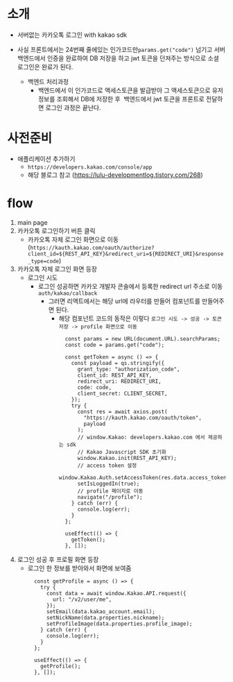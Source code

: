 # 소개
- 서버없는 카카오톡 로그인 with kakao sdk

- 사실 프론트에서는 24번째 줄에있는 인가코드만`params.get("code")` 넘기고 서버 백엔드에서 인증을 완료하여 DB 저장을 하고 jwt 토큰을 던져주는 방식으로 소셜 로그인은 완료가 된다.
  - 백엔드 처리과정
    - 백엔드에서 이 인가코드로 액세스토큰을 발급받아 그 액세스토큰으로 유저정보를 조회해서 DB에 저장한 후  백엔드에서 jwt 토큰을 프론트로 전달하면 로그인 과정은 끝난다. 


# 사전준비
- 애플리케이션 추가하기
   - `https://developers.kakao.com/console/app`
   - 해당 블로그 참고 (https://lulu-developmentlog.tistory.com/268)


# flow
1. main page
2. 카카오톡 로그인하기 버튼 클릭
   - 카카오톡 자체 로그인 화면으로 이동 (`https://kauth.kakao.com/oauth/authorize?client_id=${REST_API_KEY}&redirect_uri=${REDIRECT_URI}&response_type=code`)
3. 카카오톡 자체 로그인 화면 등장
   - 로그인 시도
       - 로그인 성공하면 카카오 개발자 콘솔에서 등록한 redirect url 주소로 이동 `auth/kakao/callback` 
         - 그러면 리액트에서는 해당 url에 라우터를 만들어 컴포넌트를 만들어주면 된다.
           - 해당 컴포넌트 코드의 동작은 이렇다 `로그인 시도 -> 성공 -> 토큰 저장 -> profile 화면으로 이동`
              ```
                const params = new URL(document.URL).searchParams;
                const code = params.get("code");
              
                const getToken = async () => {
                  const payload = qs.stringify({
                    grant_type: "authorization_code",
                    client_id: REST_API_KEY,
                    redirect_uri: REDIRECT_URI,
                    code: code,
                    client_secret: CLIENT_SECRET,
                  });
                  try {
                    const res = await axios.post(
                      "https://kauth.kakao.com/oauth/token",
                      payload
                    );
                    // window.Kakao: developers.kakao.com 에서 제공하는 sdk
                    // Kakao Javascript SDK 초기화
                    window.Kakao.init(REST_API_KEY);
                    // access token 설정
                    window.Kakao.Auth.setAccessToken(res.data.access_token);
                    setIsLoggedIn(true);
                    // profile 페이지로 이동
                    navigate("/profile");
                  } catch (err) {
                    console.log(err);
                  }
                };
              
                useEffect(() => {
                  getToken();
                }, []);
              
              ```
4. 로그인 성공 후 프로필 화면 등장
    - 로그인 한 정보를 받아와서 화면에 보여줌
      ```
        const getProfile = async () => {
          try {
            const data = await window.Kakao.API.request({
              url: "/v2/user/me",
            });
            setEmail(data.kakao_account.email);
            setNickName(data.properties.nickname);
            setProfileImage(data.properties.profile_image);
          } catch (err) {
            console.log(err);
          }
        };
      
        useEffect(() => {
          getProfile();
        }, []);
      ```
         
